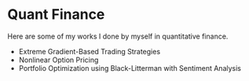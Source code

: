 # Quant Finance

Here are some of my works I done by myself in quantitative finance.

* Extreme Gradient-Based Trading Strategies
* Nonlinear Option Pricing
* Portfolio Optimization using Black-Litterman with Sentiment Analysis
